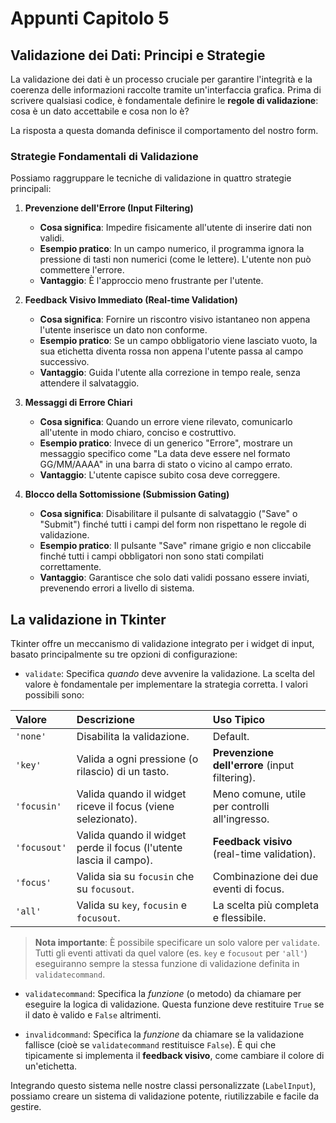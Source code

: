 # Appunti Capitolo 5

## Validazione dei Dati: Principi e Strategie

La validazione dei dati è un processo cruciale per garantire l'integrità e la coerenza delle informazioni raccolte tramite un'interfaccia grafica. Prima di scrivere qualsiasi codice, è fondamentale definire le **regole di validazione**: cosa è un dato accettabile e cosa non lo è?

La risposta a questa domanda definisce il comportamento del nostro form.

### Strategie Fondamentali di Validazione

Possiamo raggruppare le tecniche di validazione in quattro strategie principali:

1.  **Prevenzione dell'Errore (Input Filtering)**
    - **Cosa significa**: Impedire fisicamente all'utente di inserire dati non validi.
    - **Esempio pratico**: In un campo numerico, il programma ignora la pressione di tasti non numerici (come le lettere). L'utente non può commettere l'errore.
    - **Vantaggio**: È l'approccio meno frustrante per l'utente.

2.  **Feedback Visivo Immediato (Real-time Validation)**
    - **Cosa significa**: Fornire un riscontro visivo istantaneo non appena l'utente inserisce un dato non conforme.
    - **Esempio pratico**: Se un campo obbligatorio viene lasciato vuoto, la sua etichetta diventa rossa non appena l'utente passa al campo successivo.
    - **Vantaggio**: Guida l'utente alla correzione in tempo reale, senza attendere il salvataggio.

3.  **Messaggi di Errore Chiari**
    - **Cosa significa**: Quando un errore viene rilevato, comunicarlo all'utente in modo chiaro, conciso e costruttivo.
    - **Esempio pratico**: Invece di un generico "Errore", mostrare un messaggio specifico come "La data deve essere nel formato GG/MM/AAAA" in una barra di stato o vicino al campo errato.
    - **Vantaggio**: L'utente capisce subito cosa deve correggere.

4.  **Blocco della Sottomissione (Submission Gating)**
    - **Cosa significa**: Disabilitare il pulsante di salvataggio ("Save" o "Submit") finché tutti i campi del form non rispettano le regole di validazione.
    - **Esempio pratico**: Il pulsante "Save" rimane grigio e non cliccabile finché tutti i campi obbligatori non sono stati compilati correttamente.
    - **Vantaggio**: Garantisce che solo dati validi possano essere inviati, prevenendo errori a livello di sistema.

## La validazione in Tkinter

Tkinter offre un meccanismo di validazione integrato per i widget di input, basato principalmente su tre opzioni di configurazione:

-   `validate`: Specifica *quando* deve avvenire la validazione. La scelta del valore è fondamentale per implementare la strategia corretta. I valori possibili sono:

| Valore | Descrizione | Uso Tipico |
| :--- | :--- | :--- |
| `'none'` | Disabilita la validazione. | Default. |
| `'key'` | Valida a ogni pressione (o rilascio) di un tasto. | **Prevenzione dell'errore** (input filtering). |
| `'focusin'` | Valida quando il widget riceve il focus (viene selezionato). | Meno comune, utile per controlli all'ingresso. |
| `'focusout'` | Valida quando il widget perde il focus (l'utente lascia il campo). | **Feedback visivo** (real-time validation). |
| `'focus'` | Valida sia su `focusin` che su `focusout`. | Combinazione dei due eventi di focus. |
| `'all'` | Valida su `key`, `focusin` e `focusout`. | La scelta più completa e flessibile. |

> **Nota importante**: È possibile specificare un solo valore per `validate`. Tutti gli eventi attivati da quel valore (es. `key` e `focusout` per `'all'`) eseguiranno sempre la stessa funzione di validazione definita in `validatecommand`.

-   `validatecommand`: Specifica la *funzione* (o metodo) da chiamare per eseguire la logica di validazione. Questa funzione deve restituire `True` se il dato è valido e `False` altrimenti.

-   `invalidcommand`: Specifica la *funzione* da chiamare se la validazione fallisce (cioè se `validatecommand` restituisce `False`). È qui che tipicamente si implementa il **feedback visivo**, come cambiare il colore di un'etichetta.

Integrando questo sistema nelle nostre classi personalizzate (`LabelInput`), possiamo creare un sistema di validazione potente, riutilizzabile e facile da gestire.


